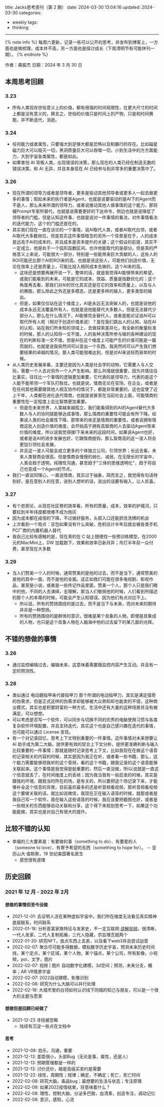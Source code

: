 title: Jacks思考周刊（第 2 期）
date: 2024-03-30 13:04:16
updated: 2024-03-30
categories:
- weekly
tags:
- thinking

---

{% note info %} 每周六更新，记录一些可以公开的思考，并发布到博客上，一方面也是做梳理，成本并不高，另一方面也是探讨成长（下周清明节有可能休刊一期）。 {% endnote %}

<!-- more -->

作者：龚振杰
日期：2024 年 3 月 30 日

## 本周思考回顾

### 3.23

- 所有人类现存世俗意义上的价值，都有很强的时间局限性，在更大尺寸的时间上都是没有意义的，换言之，世俗的价值只是时间上的产物，只是和时间赛跑，并不断迭代，消逝。

### 3.24

- 任何能力或者属性，只要强大到足够大都是恐怖以及制霸行的存在。比如磁星磁力巨大可以毁灭一切，黑洞质量巨大可以吞噬一切，小到生活中的方方面能力，大到宇宙各类属性，都是如此。
- 如果害怕 AI 背叛人类，出现错误的决策，那么现在的人类已经在制造无数的错误决策，和 AI 无异，并且本身现在 AI 已经参与到非常多的重要决策中了。

### 3.26

- 现在所谓的领导力或者是领导者，更多是驱动其他领导者或更多人一起去做更多的事情；假如未来的执行者是Agent，也就是说要驱动的是AI下的Agent而不是人，那么未来所谓的领导力，或者说推动其他人做事情的这个能力，那将被Prompt专家所替代，也就是说需要更好的下达命令，侧边也就是说降低了领导者的门槛，但是认知这件事，也就是说对一件事情的看法，对件事情看法的迭代能力，这个的门槛还是在的。
- 其实我们现在一直在谈论的一个事情，说AI取代人类，或者AI取代白领，或者AI取代大多数岗位，但是其实这件事情暗含的另外一个背景是在于，人的成本是远高于AI的成本的，并且成本是资本提升的关键；这个假设的前提，其实不一定成立，他是处于一个弧形函数区间，也许他能取代的是部分。但是真的严格意义上来说，可能很大一部分，特别是一些能带来巨大贡献的人，这些人的ROI可能还比那个AI的ROI来的高。也就是说这些人，可能他们创造价值，无论在效率上还是质量上，可能比投入相同成本去做的，这个AI来的高。
	- 这块还是想要再展开说一下，整体的话，就是我觉得AI能够带来的希望，或我们能看到的未来，可能是它的成本、效益、质量是指数优化的；这个角度再去看，那我们对AI的优化其实还是在它的效率和质量上，以及与人的赛跑，那么除此之外还是多模态，还是更多样的输入，更多类型的输出。
	- 但是，如果仅仅站在这个维度上，AI是永远无法突破人的，也就是说他的成本永远无法覆盖所有人，也就是说他能替代大多数人，但是无法替代少部分人。那么在什么情况下，AI能够完全替代人，或者是能论证说AI可以取代所有人呢（相对于创造价值来说）？是在我们跳出人的认知，站在AI的认知，站在我们所未知的领域上，去做探索差异化，有全新的衡量标准的时候，那人的认知将一文不值，人的各种决策所参与做的各种建设的现在的判断标准一文不值，但是AI在这个维度上可能产生的价值可能是一蹴而就的，也就是说我突然间可以变出一个东西，我突然间可以产生我们想要结果的卓越的情况，那人类可能很难达到，但是对AI来说轻而易举的时候。
- 从人类历史发展来看，主要还是因为人类是社会学的动物，它需要人与人交际，需要一个人去对另外一个人产生影响。那么共情就很重要，因为共情往往比事实，往往比一个事情的逻辑更加重要，它代表的是领导力，代表的是这个人能不能带领一个军队打胜仗。也就是说，情商无论在官场，在企业，或者是在任何其他需要跟其他人相互协作的情况下，都是非常重要的，这也促使了近上千年，人类都在进化迭代情商，也就是说甚至在当前社会上面，可能情商的重要性在一定程度上会比智商更加重要。
	- 但是在未来世界，人类越来越孤立，我们能看得到的AI的Agent替代大多数人与人的协同就能够达成事情，那么情商的重要性可能会有所下降。如果说人类的社会属性下降，那带来的肯定是情商的重要性，或者说拥有情商这批人创造价值的难度，会开始高于拥有高智商的人去驱动Agent带来价值的难度，所以说我觉得接l下来未来的这段时间，如果说Agent也好，或者是说AI的进步发展也好，它跟情商脱钩，那么智商高的这一波人将会更加引领社会发展。 
	- 并且这一波人可能会成立更多的个体独立公司，引领世界；长远去看，未来人类智商会很高，但是情商会慢慢的弱化、减弱，在无限长的宇宙中，人类会趋于透明，纯理性沟通，甚至趋于"三体的思维透明化"，趋于将自己也变成一个Agent的节点。
- 我们一直说同理心，一直说情商，其实过于抽象，简而言之，我觉得有句话特别好，是在意别人的在意，说别人想听的话，说出的话要有输入，让人欢喜。

### 3.27

- 有个悲观论，从现在社区卷的效率看，所有的质量，成本，效率的护城河，只要拉到半年纬度都很难不成为炮灰
- 因为成本都在成倍的下降，不过做好服务，头部入口还能抓住洗牌的机会
- 上次看到一个观点：豆包如果没有什么突破，危机估计半年后就会被各类手机 PC厂商的内置机器人替代
- 我自己比较有感触的是，现在真的在 C 站上随便找一些预训练模型，在2000 元的MacMini上，DW 加载跑下，效果和效率日新月异；吊打半年前一众付费，甚至现在大多数

### 3.29

- 当人们赞美一个人的时候，通常赞美的是他的过去，而不是当下，通常赞美的是他的其中一面，而不是他的全面。这正如我们可能在很多电视剧、影视作品，甚至是小说，或者是一些传记作品里面，赞美一个人，那个人只是我们眼中的他，不同的人去演绎，去理解，那当人们敬佩他的时候，人们看到所描述的那个人的本尊的时候，可能会产生认知错误。因为他们有点对应不上。
	- 所以说，所有的赞扬围绕的是过去，而不是当下与未来，而对未来的期待并非是一种赞扬。
	- 所有的赞扬围绕的是群体的意识，很难是某个具象的人物。即便是具象成的人物，也只是这个具象人物在人脑海中他的过去留下的某几面的光辉。
	
## 不错的想做的事情

### 3.26

- 通过监控编辑过去，编辑未来，这意味着需要跟监控内容产生互动。并且有一定的预测性。

### 3.28

- 类似通过 电动磨指甲来代替指甲刀 那个所谓的电动指甲刀，其实是满足猎奇的伪需求，但是正式这样的伪需求却能够被大众熟知却也能卖的不错，这种商业模式，其实也是积累财富的一种方式，生活中还有大量的这种场景并没有被满足，可以想想。
- 可以考虑是否写一个软件，可以同步与切换不同的优秀的电脑使用习惯与各类复杂软件环境配置，并且支持迭代，其实这个也是自己感兴趣在迭代的事情，也可能可以通过 License 变现。
- 有一个对记录回忆，思考上下文特别重要的一件事情，这件事情对未来想要让 AI 助手成为第二大脑，提供更有效的契合上下文分析，提供更准确判断与输入比较重要的一件事情；那就是随时记录思考上下文，比如我现在在做这个语音的记录相关的内容的时候，其实是因为我正在听，或者看一些书籍，那么，这个能力需要能够把我听的这个音频，看的这个书籍，跟我记录的这个语音能够关联起来。这个事情是我觉得是挺重要的，然后一直没做，所l以说就是一直这个信息就丢了，在时间维度上的丢帧；因为我当我有一些启发的时候，其实是跟我的环境，跟我当时所在的场，是有关的，所以要把这个场记录下来，才能够补全这个信息的背景。目前喜欢最多的还是听音频看视频，那听音频看视频这个要做关联的话，就比如说微信，我现在正在输入语音的时候，就那或者是我自己写一个软件，我在输入这些语音的时候，我应该要把截图也好，或者是一些相关的东西能够自动关联和分享，这个得下来规划思考一下，如果这个功能能做，其实也是对自己有很大的提升。

## 比较不错的认知

- 幸福的三大要素是：有要做的事（something to do）、有要爱的人（someone to love）、有寄予希望的东西（something to hope for）。 -- 亚历山大·查默斯，19 世纪美国著名医生
	- 感觉很有道理

## 历史回顾

### 2021 年 12 月 - 2022 年 2月

#### 想做的事情但至今没做

- 2021-12-01: 去证明人活在某种虚拟宇宙中，我们所在维度无法看见真实精神底层联系，时间联系
- 2022-01-18: 分析首富家族特征与发家史，不一定互联网 [讲解视频](https://www.bilibili.com/video/BV1HY411h75e/?p=1&share_medium=iphone&share_plat=ios&share_session_id=995504FF-FC7C-4EF1-B284-AFDB92731258&share_source=WEIXIN&share_tag=s_i&timestamp=1642481741&unique_k=R0haNlb)，很清晰，一代人发家，二代人复制拓展，三代人隐藏，宗旨理念就两个
- 2022-01-20: 研究NFT，放点东西上去卖，以及看下web3并且尝试运营
- 2022-02-07: 聚合尽可能多得数据，模拟数字历史宇宙，预测未来历史时间线，某个定点，某个区域，某个人物，某个锚点，某个公司，所有影像，小视频，poi，文字，图片
- 2022-02-07: 视频 | 图片 自动数字化建模，3d空间；预测，未来分支，概率；AR VR情景宇宙
- 2022-02-07: 2022自动建模，影像识别
- 2022-02-08: 研究为什么大脑可以并行处理
- 2022-02-16: 大城市里的白领如何认识线下同城的知己与朋友，可以是一个很大的主题与愿景

#### 想做但是回顾已经做了

- 2021-12-23 寻找被忽略
	- 陆续有沉淀一些点在文档中

#### 思考

- 2021-12-08: 伯乐，沟通，重要
- 2021-12-13: 差距很小，头部Bug（无论是事，属性，还是人）
- 2021-12-13: 预期管理都是一样的 
- 2021-12-13: 讨价还价，越是高级买卖约是需要
- 2021-12-22: 线性，周期性；规律；确定，不确定；死亡，死亡时间
- 2022-02-08: 研究大脑，毒品bug；最想要的生活与状态；专注原理
- 2022-02-08: 如果2022疫情结束，将意味着什么？
- 2022-02-08: 理性，控制大脑，分泌多巴胺，血清素，创造专注，调动记忆
- 2022-02-08: 意识，感知，心流
